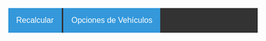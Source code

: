 <style>
	.diminputBoxes {
		width:40px;
		text-align: right; 
		font-family: arial,helvetica,sans-serif; 
		font-size: 10pt;
		position: absolute;
	}
	
	.tablainputBoxes {
		width:110px;
		text-align: right; 
		font-family: arial,helvetica,sans-serif; 
		font-size: 10pt;
		position: absolute;
	}
	
	.dimLineVert1 {
		border-left-style: dashed;
		border-left-width: 1px;
		position: absolute;
	}
	
	.dimLineVert2 {
		border-left-style: dashed;
		border-left-width: 1px;
		border-right-style: dashed;
		border-right-width: 1px; 
		position: absolute;
	}
	
	.dimLineVert3 {
		border-right-style: dashed;
		border-right-width: 1px; 
		position: absolute;
	}
	
	.dimLineHoriz {
		border-top-style: solid; 
		border-top-width: 1px;
		position: absolute;
	}
			
	.triangle_left {
		border-top: 4px solid transparent;
		border-right: 20px solid #000000;
		border-bottom: 4px solid transparent;
		position: absolute;
	}

	.triangle_right {
		border-top: 4px solid transparent;
		border-left: 20px solid #000000;
		border-bottom: 4px solid transparent;
		position: absolute;
	}
</style>

<style>
.diagrama {
		overflow: scroll;
		position: relative;
		height: 450px; 
		width: 100%;
	}

/* Estilos CSS para barra de navegación

	/* Navbar container */
	.navbar {
		overflow: hidden;
		background-color: #333;
		font-family: Arial;
	}

	/* Dropdown Button */
	.dropbtn {
		background-color: #3498DB;
		color: white;
		padding: 16px;
		font-size: 16px;
		border: none;
		cursor: pointer;
	}

	/* Dropdown button on hover & focus */
	.dropbtn:hover, .dropbtn:focus {
		background-color: #2980B9;
	}

	/* The container div - needed to position the dropdown content */
	.dropdown {
		position: relative;
		display: inline-block;
	}

	/* Dropdown Content (Hidden by Default) */
	.dropdown-content {
		display: none;
		position: absolute;
		background-color: #f1f1f1;
		min-width: 160px;
		box-shadow: 0px 8px 16px 0px rgba(0,0,0,0.2);
		z-index: 1;
	}

	/* Dropdown Content (Hidden by Default) */
	.dropdown-contentShow {
		display: block;
		position: absolute;
		background-color: #f1f1f1;
		min-width: 160px;
		box-shadow: 0px 8px 16px 0px rgba(0,0,0,0.2);
		z-index: 1;
	}

	/* Links inside the dropdown */
	.dropdown-content a {
		color: black;
		padding: 12px 16px;
		text-decoration: none;
		display: block;
	}

	/* Change color of dropdown links on hover */
	.dropdown-content a:hover {background-color: #ddd}

/* Show the dropdown menu (use JS to add this class to the .dropdown-content container when the user clicks on the dropdown button) */
.show {display:block;}
</style>

<div id="cargaAppMenu" class="navbar">
<div class="dropdown">
	<button onclick="tratarOpMenu(this)" class="dropbtn" value="recalcular">Recalcular</button>
</div>
<div id="menuVehiculos" class="dropdown">
	<button onclick="tratarOpMenu(this)" class="dropbtn" value="vehiculos">Opciones de Vehículos</button>
	<div id="dropdownVehiculos" class="dropdown-content"></div>
</div>
</div>

	
<div id="Diagrama" class="diagrama"></div>

<script src="{{ "/javascripts/configVeh.js" | prepend: site.baseurl}}"></script>
<script src="{{ "/javascripts/calculadorDistribCargas.js" | prepend: site.baseurl}}"></script>

<script type="text/javascript"
        src="https://www.google.com/jsapi?autoload={
			'modules':[{
            'name':'visualization',
            'version':'1',
            'packages':['corechart']
        }]
    }">
</script>

<script>
	window.addEventListener("load", inicializarMenu);
	window.addEventListener("load", inicializarVeh(tiposVeh[0]));
</script>
